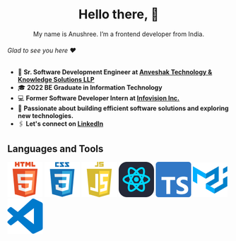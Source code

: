 <div align="center">

# Hello there, 👋

My&nbsp;name is&nbsp;Anushree. I&rsquo;m a&nbsp;frontend developer from India.<br>

</div>

###### Glad to see you here :heart:

- 🏢 **Sr. Software Development Engineer at <a href="https://www.anveshak.com/">Anveshak Technology & Knowledge Solutions LLP</a>**  
- 🎓 **2022 BE Graduate in Information Technology**  
- 💻 **Former Software Developer Intern at <a href="https://www.infovision.com/">Infovision Inc.</a>**
- 🌱 **Passionate about building efficient software solutions and exploring new technologies.**
- 🖇 **Let's connect on <a href="https://www.linkedin.com/in/anushree-more-dev">LinkedIn</a>**  

## Languages and Tools

[![HTML5](img/html.svg)](https://www.w3.org/html/)
[![CSS3](img/css.svg)](https://www.w3.org/Style/CSS/)
[![JavaScript](img/js.svg)](https://developer.mozilla.org/en-US/docs/Web/JavaScript/)
[![React](img/react.svg)](https://react.dev/)
[![Typescript](img/typescript.svg)](https://www.typescriptlang.org/)
[![mui](img/mui.svg)](https://mui.com/)
[![Visual Studio Code](img/vscode.svg)](https://code.visualstudio.com/)
